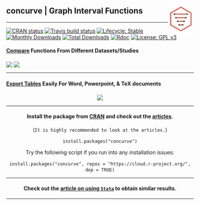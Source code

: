 
## concurve | Graph Interval Functions </strong> <img src="man/figures/logo.svg" align="right" width="70"/>

-----

<!-- badges: start -->

[![CRAN
status](https://www.r-pkg.org/badges/version/concurve)](https://CRAN.R-project.org/package=concurve)
[![Travis build
status](https://travis-ci.com/zadrafi/concurve.svg?branch=master)](https://travis-ci.com/zadrafi/concurve)
[![Lifecycle:
Stable](https://img.shields.io/badge/lifecycle-stable-brightgreen.svg)](https://www.tidyverse.org/lifecycle/#stable)
[![Monthly
Downloads](https://cranlogs.r-pkg.org/badges/concurve)](https://cran.r-project.org/package=concurve)
[![Total
Downloads](https://cranlogs.r-pkg.org/badges/grand-total/concurve)](https://cran.r-project.org/package=concurve)
[![Rdoc](http://www.rdocumentation.org/badges/version/concurve)](http://www.rdocumentation.org/packages/concurve)
[![License: GPL
v3](https://img.shields.io/badge/License-GPL%20v3-blue.svg)](https://www.gnu.org/licenses/gpl-3.0)
<!-- badges: end -->

#### [Compare](https://data.lesslikely.com/concurve/reference/plot_compare.html) Functions From Different Datasets/Studies

<img src = "https://res.cloudinary.com/less-likely/image/upload/v1591475692/Site/functions.png" align="center" width ="400">
<img src = "https://res.cloudinary.com/less-likely/image/upload/v1591475692/Site/lfunctions.png" align="center" width ="400">

-----

#### [Export Tables](https://data.lesslikely.com/concurve/reference/curve_table.html) Easily For Word, Powerpoint, & TeX documents

<center>

<img src = "https://res.cloudinary.com/less-likely/image/upload/v1574628079/Site/tables.png" align="center" width="500">

-----

#### Install the package from [CRAN](https://cran.r-project.org/package=concurve) and check out the [articles](https://data.lesslikely.com/concurve/articles/index.html).

(`It is highly recommended to look at the articles.`)

    install.packages("concurve")

Try the following script if you run into any installation issues:

    install.packages("concurve", repos = "https://cloud.r-project.org/", dep = TRUE)

-----

#### Check out the [article on using `Stata`](https://data.lesslikely.com/concurve/articles/stata.html) to obtain similar results.

-----
